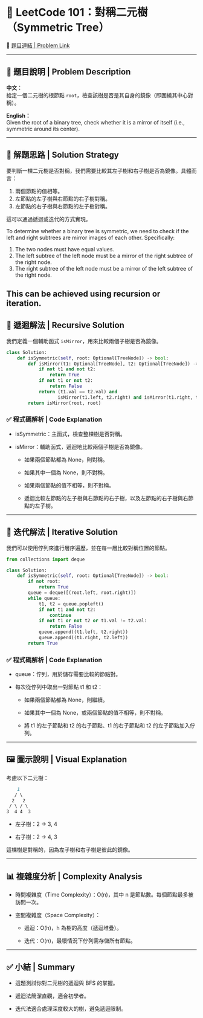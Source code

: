 # 🌳 LeetCode 101：對稱二元樹（Symmetric Tree）

🔗 [題目連結 | Problem Link](https://leetcode.com/problems/symmetric-tree/)

---

## 📘 題目說明 | Problem Description

**中文：**  
給定一個二元樹的根節點 `root`，檢查該樹是否是其自身的鏡像（即圍繞其中心對稱）。

**English：**  
Given the root of a binary tree, check whether it is a mirror of itself (i.e., symmetric around its center).

---

## 🧠 解題思路 | Solution Strategy

要判斷一棵二元樹是否對稱，我們需要比較其左子樹和右子樹是否為鏡像。具體而言：

1. 兩個節點的值相等。
2. 左節點的左子樹與右節點的右子樹對稱。
3. 左節點的右子樹與右節點的左子樹對稱。

這可以通過遞迴或迭代的方式實現。

To determine whether a binary tree is symmetric, we need to check if the left and right subtrees are mirror images of each other. Specifically:

1. The two nodes must have equal values.
2. The left subtree of the left node must be a mirror of the right subtree of the right node.
3. The right subtree of the left node must be a mirror of the left subtree of the right node.

This can be achieved using recursion or iteration.
---

## 🔁 遞迴解法 | Recursive Solution

我們定義一個輔助函式 `isMirror`，用來比較兩個子樹是否為鏡像。

```python
class Solution:
    def isSymmetric(self, root: Optional[TreeNode]) -> bool:
        def isMirror(t1: Optional[TreeNode], t2: Optional[TreeNode]) -> bool:
            if not t1 and not t2:
                return True
            if not t1 or not t2:
                return False
            return (t1.val == t2.val) and 
                   isMirror(t1.left, t2.right) and isMirror(t1.right, t2.left)
        return isMirror(root, root)
```
### ✅ 程式碼解析 | Code Explanation
- isSymmetric：主函式，檢查整棵樹是否對稱。

- isMirror：輔助函式，遞迴地比較兩個子樹是否為鏡像。

    - 如果兩個節點都為 None，則對稱。

    - 如果其中一個為 None，則不對稱。

    - 如果兩個節點的值不相等，則不對稱。

    - 遞迴比較左節點的左子樹與右節點的右子樹，以及左節點的右子樹與右節點的左子樹。

---

## 🔁 迭代解法 | Iterative Solution

我們可以使用佇列來進行層序遍歷，並在每一層比較對稱位置的節點。
```python
from collections import deque

class Solution:
    def isSymmetric(self, root: Optional[TreeNode]) -> bool:
        if not root:
            return True
        queue = deque([(root.left, root.right)])
        while queue:
            t1, t2 = queue.popleft()
            if not t1 and not t2:
                continue
            if not t1 or not t2 or t1.val != t2.val:
                return False
            queue.append((t1.left, t2.right))
            queue.append((t1.right, t2.left))
        return True
```

### ✅ 程式碼解析 | Code Explanation
- queue：佇列，用於儲存需要比較的節點對。

- 每次從佇列中取出一對節點 t1 和 t2：

    - 如果兩個節點都為 None，則繼續。

    - 如果其中一個為 None，或兩個節點的值不相等，則不對稱。

    - 將 t1 的左子節點和 t2 的右子節點、t1 的右子節點和 t2 的左子節點加入佇列。

---

## 🖼️ 圖示說明 | Visual Explanation
考慮以下二元樹：

```markdown
    1
   / \
  2   2
 / \ / \
3  4 4  3
```

- 左子樹：2 → 3, 4

- 右子樹：2 → 4, 3

這棵樹是對稱的，因為左子樹和右子樹是彼此的鏡像。

---

## 📊 複雜度分析 | Complexity Analysis
- 時間複雜度（Time Complexity）：O(n)，其中 n 是節點數。每個節點最多被訪問一次。

- 空間複雜度（Space Complexity）：

    - 遞迴：O(h)，h 為樹的高度（遞迴堆疊）。

    - 迭代：O(n)，最壞情況下佇列需存儲所有節點。

---

## ✅ 小結 | Summary
- 這題測試你對二元樹的遞迴與 BFS 的掌握。

- 遞迴法簡潔直觀，適合初學者。

- 迭代法適合處理深度較大的樹，避免遞迴限制。
